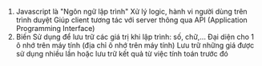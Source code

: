 1. Javascript là "Ngôn ngữ lập trình"
    Xử lý logic, hành vi người dùng trên trình duyệt
    Giúp client tương tác với server thông qua API (Application Programming Interface)
2. Biến
    Sử dụng để lưu trữ các giá trị khi lập trình: số, chữ,...
    Đại diện cho 1 ô nhớ trên máy tính (địa chỉ ô nhớ trên máy tính)
    Lưu trữ những giá được sử dụng nhiều lần hoặc lưu trữ kết quả từ việc tính toán trước đó 